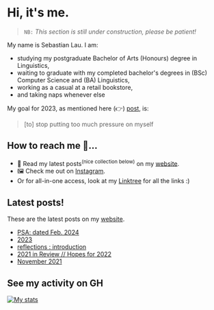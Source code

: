 # Hi, it's me.

> `NB:` _This section is still under construction, please be patient!_

My name is Sebastian Lau. I am:

- studying my postgraduate Bachelor of Arts (Honours) degree in Linguistics,
- waiting to graduate with my completed bachelor's degrees in (BSc) Computer Science and (BA) Linguistics,
- working as a casual at a retail bookstore,
- and taking naps whenever else

My goal for 2023, as mentioned here (:point_right:) [post][ny-resolution], is:

> [to] stop putting too much pressure on myself

## How to reach me 🤔...

- 📖 Read my latest posts<sup>(nice collection below)</sup> on my [website][website].
- 🖼 Check me out on [Instagram][instagram].
- Or for all-in-one access, look at my [Linktree](https://linktr.ee/sebastianlau) for all the links :)

## Latest posts!

These are the latest posts on my [website][website].

<!-- BLOG-POST-LIST:START -->
- [PSA: dated Feb. 2024](https://le-bananafish.github.io/posts/psa-february-2024/)
- [2023](https://le-bananafish.github.io/posts/2023/)
- [reflections : introduction](https://le-bananafish.github.io/posts/reflections-introduction/)
- [2021 in Review // Hopes for 2022](https://le-bananafish.github.io/posts/2021-in-review-hopes-for-2022/)
- [November 2021](https://le-bananafish.github.io/posts/november-2021/)
<!-- BLOG-POST-LIST:END -->

## See my activity on GH

[![My stats](https://github-readme-stats.vercel.app/api?username=le-bananafish&hide=stars&count_private=true&show_icons=true&theme=tokyonight)](https://github.com/anuraghazra/github-readme-stats)

<!-- [![Top Langs](https://github-readme-stats.vercel.app/api/top-langs/?username=le-bananafish&layout=compact)](https://github.com/anuraghazra/github-readme-stats) -->

[website]: https://le-bananafish.github.io/
[instagram]: https://instagram.com/sebsworkshop
[ny-resolution]: https://le-bananafish.github.io/posts/2023/
